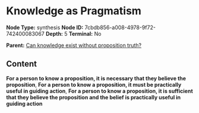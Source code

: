# Knowledge as Pragmatism

**Node Type:** synthesis
**Node ID:** 7cbdb856-a008-4978-9f72-742400083067
**Depth:** 5
**Terminal:** No

**Parent:** [Can knowledge exist without proposition truth?](can-knowledge-exist-without-proposition-truth-antithesis-d82287e8-69aa-4964-9b25-5f039ab8c76f.md)

## Content

**For a person to know a proposition, it is necessary that they believe the proposition**, **For a person to know a proposition, it must be practically useful in guiding action**, **For a person to know a proposition, it is sufficient that they believe the proposition and the belief is practically useful in guiding action**
